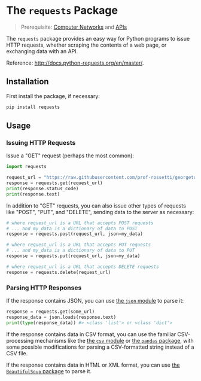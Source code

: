 # The `requests` Package

> Prerequisite: [Computer Networks](/notes/info-systems/networks.md) and [APIs](/notes/software/apis.md)

The `requests` package provides an easy way for Python programs to issue HTTP requests, whether scraping the contents of a web page, or exchanging data with an API.

Reference: http://docs.python-requests.org/en/master/.

## Installation

First install the package, if necessary:

```sh
pip install requests
```

## Usage

### Issuing HTTP Requests

Issue a "GET" request (perhaps the most common):

```py
import requests

request_url = "https://raw.githubusercontent.com/prof-rossetti/georgetown-opim-243-201901/master/data/products/1.json"
response = requests.get(request_url)
print(response.status_code)
print(response.text)
```

In addition to "GET" requests, you can also issue other types of requests like "POST", "PUT", and "DELETE", sending data to the server as necessary:

```py
# where request_url is a URL that accepts POST requests
# ... and my_data is a dictionary of data to POST
response = requests.post(request_url, json=my_data)

# where request_url is a URL that accepts PUT requests
# ... and my_data is a dictionary of data to PUT
response = requests.put(request_url, json=my_data)

# where request_url is a URL that accepts DELETE requests
response = requests.delete(request_url)
```

### Parsing HTTP Responses

If the response contains JSON, you can use [the `json` module](/notes/python/modules/json.md) to parse it:

```py
response = requests.get(some_url)
response_data = json.loads(response.text)
print(type(response_data)) #> <class 'list'> or <class 'dict'>
```

If the response contains data in CSV format, you can use the familiar CSV-processing mechanisms like the [the `csv` module](/notes/python/modules/csv.md) or [the `pandas` package](/notes/python/packages/pandas.md), with some possible modifications for parsing a CSV-formatted string instead of a CSV file.

If the response contains data in HTML or XML format, you can use [the `BeautifulSoup` package](/notes/python/packages/beautifulsoup.md) to parse it.
